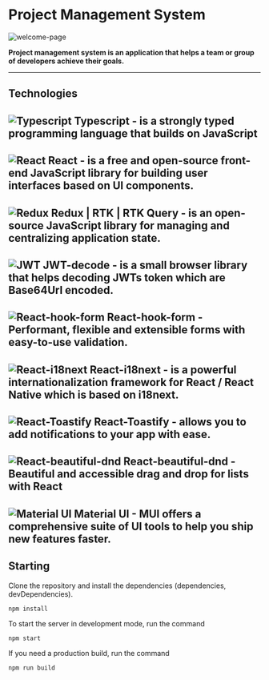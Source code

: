 # Project Management System

![welcome-page](https://user-images.githubusercontent.com/71071594/204758965-6c39f7f5-909a-4f98-a885-b09b57239f62.png)

**Project management system is an application that helps a team or group of developers achieve their goals.**

---

## Technologies

## ![Typescript](https://gleeful-arithmetic-daffb3.netlify.app/static/media/tech-2.960358fea2c6ad4c02f9336de99314de.svg) Typescript - is a strongly typed programming language that builds on JavaScript

## ![React](https://gleeful-arithmetic-daffb3.netlify.app/static/media/tech-1.93c5687f654dee583704433080899738.svg) React -  is a free and open-source front-end JavaScript library for building user interfaces based on UI components.

## ![Redux](https://gleeful-arithmetic-daffb3.netlify.app/static/media/tech-3.f48e68b80f6af5dfc8a6785205fe0a8d.svg) Redux | RTK | RTK Query - is an open-source JavaScript library for managing and centralizing application state.

## ![JWT](https://gleeful-arithmetic-daffb3.netlify.app/static/media/tech-4.92f4abb36507ccc245e724aa4d20a3bd.svg) JWT-decode - is a small browser library that helps decoding JWTs token which are Base64Url encoded.

## ![React-hook-form](https://gleeful-arithmetic-daffb3.netlify.app/static/media/tech-5.1dfce6f2586f1550d0970a0ea99b9e28.svg) React-hook-form - Performant, flexible and extensible forms with easy-to-use validation.

## ![React-i18next](https://gleeful-arithmetic-daffb3.netlify.app/static/media/tech-6.fbe920dfe960f05cc4c62c881752de65.svg) React-i18next - is a powerful internationalization framework for React / React Native which is based on i18next. 

## ![React-Toastify](https://gleeful-arithmetic-daffb3.netlify.app/static/media/tech-7.5a9637bee5e27a4c9a961262ad055f5d.svg) React-Toastify - allows you to add notifications to your app with ease.

## ![React-beautiful-dnd](https://gleeful-arithmetic-daffb3.netlify.app/static/media/tech-8.7885c5b0985b39c127d2ca6e4931dc82.svg) React-beautiful-dnd - Beautiful and accessible drag and drop for lists with React

## ![Material UI](https://gleeful-arithmetic-daffb3.netlify.app/static/media/tech-9.164dcfd2712b4554715ce4fc9111d5cf.svg) Material UI - MUI offers a comprehensive suite of UI tools to help you ship new features faster. 

## Starting

Clone the repository and install the dependencies (dependencies, devDependencies).

`npm install`

To start the server in development mode, run the command

`npm start`

If you need a production build, run the command

`npm run build`